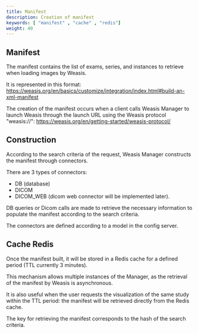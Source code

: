 ```yaml
---
title: Manifest
description: Creation of manifest
keywords: [ "manifest" , "cache" , "redis"]
weight: 40
---
```



## Manifest

The manifest contains the list of exams, series, and instances to retrieve when loading images by Weasis.

It is represented in this format: https://weasis.org/en/basics/customize/integration/index.html#build-an-xml-manifest

The creation of the manifest occurs when a client calls Weasis Manager to launch Weasis through the launch URL using the Weasis protocol "weasis://": https://weasis.org/en/getting-started/weasis-protocol/ 

## Construction

According to the search criteria of the request, Weasis Manager constructs the manifest through connectors.

There are 3 types of connectors:
- DB (database)
- DICOM
- DICOM_WEB (dicom web connector will be implemented later).

DB queries or Dicom calls are made to retrieve the necessary information to populate the manifest according to the search criteria.

The connectors are defined according to a model in the config server.

## Cache Redis

Once the manifest built, it will be stored in a Redis cache for a defined period (TTL currently 3 minutes).

This mechanism allows multiple instances of the Manager, as the retrieval of the manifest by Weasis is asynchronous.

It is also useful when the user requests the visualization of the same study within the TTL period: the manifest will be retrieved directly from the Redis cache.

The key for retrieving the manifest corresponds to the hash of the search criteria.

 